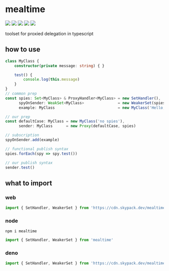 # mealtime
[![](https://badgen.net/packagephobia/install/mealtime?icon=npm&label&color=black&scale=1.3)](https://www.npmjs.com/package/mealtime) [![](https://badgen.net/npm/types/tslib?icon=typescript&label&color=black&scale=1.3)](https://github.com/domrally/mealtime/blob/main/code/context.d.ts) [![](https://badgen.net/badge/license/Fair?color=grey&scale=1.3)](https://github.com/domrally/mealtime/blob/main/LICENSE) [![](https://badgen.net/github/tag/domrally/mealtime?icon=git&label&color=grey&scale=1.3)](https://github.com/domrally/mealtime/releases) [![](https://badgen.net/github/status/domrally/mealtime?icon=github&label&color=black&scale=1.3)](https://github.com/domrally/mealtime/actions)

toolset for proxied delegation in typescript

## how to use

```ts
class MyClass {
    constructor(private message: string) { }

    test() {
        console.log(this.message)
    }
}
// common prep
const spies: Set<MyClass> & ProxyHandler<MyClass> = new SetHandler(),
      spyOnSender: WeakSet<MyClass>               = new WeakerSet(spies),
      example: MyClass                            = new MyClass('Hello, world!')

// our prep
const defaultCase: MyClass = new MyClass('no spies'),
      sender: MyClass      = new Proxy(defaultCase, spies)

// subscription
spyOnSender.add(example)

// functional publish syntax
spies.forEach(spy => spy.test())

// our publish syntax
sender.test()

```

## what to import

### web
```js
import { SetHandler, WeakerSet } from 'https://cdn.skypack.dev/mealtime?min'
```

### node
```
npm i mealtime
```
```js
import { SetHandler, WeakerSet } from 'mealtime'
```

### deno
```ts
import { SetHandler, WeakerSet } from 'https://cdn.skypack.dev/mealtime?dts'
```
